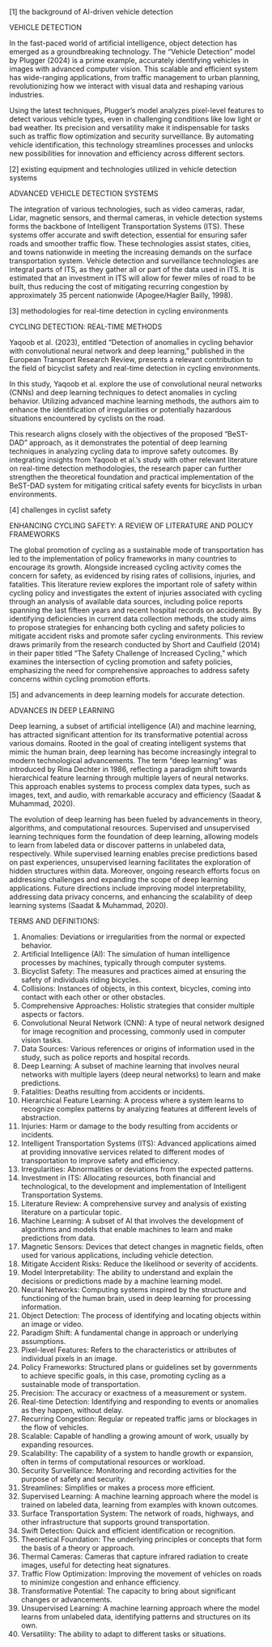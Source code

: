 [1] the background of AI-driven vehicle detection

VEHICLE DETECTION

In the fast-paced world of artificial intelligence, object detection has emerged as a groundbreaking technology. The “Vehicle Detection” model by Plugger (2024) is a prime example, accurately identifying vehicles in images with advanced computer vision. This scalable and efficient system has wide-ranging applications, from traffic management to urban planning, revolutionizing how we interact with visual data and reshaping various industries.

Using the latest techniques, Plugger’s model analyzes pixel-level features to detect various vehicle types, even in challenging conditions like low light or bad weather. Its precision and versatility make it indispensable for tasks such as traffic flow optimization and security surveillance. By automating vehicle identification, this technology streamlines processes and unlocks new possibilities for innovation and efficiency across different sectors.

[2] existing equipment and technologies utilized in vehicle detection systems

ADVANCED VEHICLE DETECTION SYSTEMS

The integration of various technologies, such as video cameras, radar, Lidar, magnetic sensors, and thermal cameras, in vehicle detection systems forms the backbone of Intelligent Transportation Systems (ITS). These systems offer accurate and swift detection, essential for ensuring safer roads and smoother traffic flow. These technologies assist states, cities, and towns nationwide in meeting the increasing demands on the surface transportation system. Vehicle detection and surveillance technologies are integral parts of ITS, as they gather all or part of the data used in ITS. It is estimated that an investment in ITS will allow for fewer miles of road to be built, thus reducing the cost of mitigating recurring congestion by approximately 35 percent nationwide (Apogee/Hagler Bailly, 1998).

[3] methodologies for real-time detection in cycling environments

CYCLING DETECTION: REAL-TIME METHODS

Yaqoob et al. (2023), entitled “Detection of anomalies in cycling behavior with convolutional neural network and deep learning,” published in the European Transport Research Review, presents a relevant contribution to the field of bicyclist safety and real-time detection in cycling environments.

In this study, Yaqoob et al. explore the use of convolutional neural networks (CNNs) and deep learning techniques to detect anomalies in cycling behavior. Utilizing advanced machine learning methods, the authors aim to enhance the identification of irregularities or potentially hazardous situations encountered by cyclists on the road.

This research aligns closely with the objectives of the proposed “BeST-DAD” approach, as it demonstrates the potential of deep learning techniques in analyzing cycling data to improve safety outcomes. By integrating insights from Yaqoob et al.’s study with other relevant literature on real-time detection methodologies, the research paper can further strengthen the theoretical foundation and practical implementation of the BeST-DAD system for mitigating critical safety events for bicyclists in urban environments.

[4] challenges in cyclist safety

ENHANCING CYCLING SAFETY: A REVIEW OF LITERATURE AND POLICY FRAMEWORKS

The global promotion of cycling as a sustainable mode of transportation has led to the implementation of policy frameworks in many countries to encourage its growth. Alongside increased cycling activity comes the concern for safety, as evidenced by rising rates of collisions, injuries, and fatalities. This literature review explores the important role of safety within cycling policy and investigates the extent of injuries associated with cycling through an analysis of available data sources, including police reports spanning the last fifteen years and recent hospital records on accidents. By identifying deficiencies in current data collection methods, the study aims to propose strategies for enhancing both cycling and safety policies to mitigate accident risks and promote safer cycling environments. This review draws primarily from the research conducted by Short and Caulfield (2014) in their paper titled “The Safety Challenge of Increased Cycling,” which examines the intersection of cycling promotion and safety policies, emphasizing the need for comprehensive approaches to address safety concerns within cycling promotion efforts.

[5] and advancements in deep learning models for accurate detection.

ADVANCES IN DEEP LEARNING

Deep learning, a subset of artificial intelligence (AI) and machine learning, has attracted significant attention for its transformative potential across various domains. Rooted in the goal of creating intelligent systems that mimic the human brain, deep learning has become increasingly integral to modern technological advancements. The term “deep learning” was introduced by Rina Dechter in 1986, reflecting a paradigm shift towards hierarchical feature learning through multiple layers of neural networks. This approach enables systems to process complex data types, such as images, text, and audio, with remarkable accuracy and efficiency (Saadat & Muhammad, 2020).

The evolution of deep learning has been fueled by advancements in theory, algorithms, and computational resources. Supervised and unsupervised learning techniques form the foundation of deep learning, allowing models to learn from labeled data or discover patterns in unlabeled data, respectively. While supervised learning enables precise predictions based on past experiences, unsupervised learning facilitates the exploration of hidden structures within data. Moreover, ongoing research efforts focus on addressing challenges and expanding the scope of deep learning applications. Future directions include improving model interpretability, addressing data privacy concerns, and enhancing the scalability of deep learning systems (Saadat & Muhammad, 2020).

TERMS AND DEFINITIONS:

1. Anomalies: Deviations or irregularities from the normal or expected behavior.
2. Artificial Intelligence (AI): The simulation of human intelligence processes by machines, typically through computer systems.
3. Bicyclist Safety: The measures and practices aimed at ensuring the safety of individuals riding bicycles.
4. Collisions: Instances of objects, in this context, bicycles, coming into contact with each other or other obstacles.
5. Comprehensive Approaches: Holistic strategies that consider multiple aspects or factors.
6. Convolutional Neural Network (CNN): A type of neural network designed for image recognition and processing, commonly used in computer vision tasks.
7. Data Sources: Various references or origins of information used in the study, such as police reports and hospital records.
8. Deep Learning: A subset of machine learning that involves neural networks with multiple layers (deep neural networks) to learn and make predictions.
9. Fatalities: Deaths resulting from accidents or incidents.
10. Hierarchical Feature Learning: A process where a system learns to recognize complex patterns by analyzing features at different levels of abstraction.
11. Injuries: Harm or damage to the body resulting from accidents or incidents.
12. Intelligent Transportation Systems (ITS): Advanced applications aimed at providing innovative services related to different modes of transportation to improve safety and efficiency.
13. Irregularities: Abnormalities or deviations from the expected patterns.
14. Investment in ITS: Allocating resources, both financial and technological, to the development and implementation of Intelligent Transportation Systems.
15. Literature Review: A comprehensive survey and analysis of existing literature on a particular topic.
16. Machine Learning: A subset of AI that involves the development of algorithms and models that enable machines to learn and make predictions from data.
17. Magnetic Sensors: Devices that detect changes in magnetic fields, often used for various applications, including vehicle detection.
18. Mitigate Accident Risks: Reduce the likelihood or severity of accidents.
19. Model Interpretability: The ability to understand and explain the decisions or predictions made by a machine learning model.
20. Neural Networks: Computing systems inspired by the structure and functioning of the human brain, used in deep learning for processing information.
21. Object Detection: The process of identifying and locating objects within an image or video.
22. Paradigm Shift: A fundamental change in approach or underlying assumptions.
23. Pixel-level Features: Refers to the characteristics or attributes of individual pixels in an image.
24. Policy Frameworks: Structured plans or guidelines set by governments to achieve specific goals, in this case, promoting cycling as a sustainable mode of transportation.
25. Precision: The accuracy or exactness of a measurement or system.
26. Real-time Detection: Identifying and responding to events or anomalies as they happen, without delay.
27. Recurring Congestion: Regular or repeated traffic jams or blockages in the flow of vehicles.
28. Scalable: Capable of handling a growing amount of work, usually by expanding resources.
29. Scalability: The capability of a system to handle growth or expansion, often in terms of computational resources or workload.
30. Security Surveillance: Monitoring and recording activities for the purpose of safety and security.
31. Streamlines: Simplifies or makes a process more efficient.
32. Supervised Learning: A machine learning approach where the model is trained on labeled data, learning from examples with known outcomes.
33. Surface Transportation System: The network of roads, highways, and other infrastructure that supports ground transportation.
34. Swift Detection: Quick and efficient identification or recognition.
35. Theoretical Foundation: The underlying principles or concepts that form the basis of a theory or approach.
36. Thermal Cameras: Cameras that capture infrared radiation to create images, useful for detecting heat signatures.
37. Traffic Flow Optimization: Improving the movement of vehicles on roads to minimize congestion and enhance efficiency.
38. Transformative Potential: The capacity to bring about significant changes or advancements.
39. Unsupervised Learning: A machine learning approach where the model learns from unlabeled data, identifying patterns and structures on its own.
40. Versatility: The ability to adapt to different tasks or situations.
